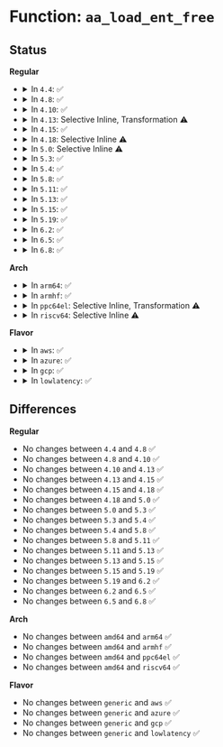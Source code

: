 # Function: <code>aa_load_ent_free</code>

## Status
<b>Regular</b>
<ul>
<li>
<details>
<summary>In <code>4.4</code>: ✅</summary>

```c
void aa_load_ent_free(struct aa_load_ent *ent);
```

**Collision:** Unique Global

**Inline:** No

**Transformation:** False

**Instances:**

```
In security/apparmor/policy_unpack.c (ffffffff81382770)
Location: security/apparmor/policy_unpack.c:805
Inline: False
Direct callers:
  - security/apparmor/policy.c:aa_replace_profiles
  - security/apparmor/policy.c:aa_replace_profiles
  - security/apparmor/policy_unpack.c:aa_unpack
```
**Symbols:**

```
ffffffff81382770-ffffffff813827fa: aa_load_ent_free (STB_GLOBAL)
```
</details>
</li>
<li>
<details>
<summary>In <code>4.8</code>: ✅</summary>

```c
void aa_load_ent_free(struct aa_load_ent *ent);
```

**Collision:** Unique Global

**Inline:** No

**Transformation:** False

**Instances:**

```
In security/apparmor/policy_unpack.c (ffffffff813bc910)
Location: security/apparmor/policy_unpack.c:884
Inline: False
Direct callers:
  - security/apparmor/policy.c:aa_replace_profiles
  - security/apparmor/policy.c:aa_replace_profiles
  - security/apparmor/policy_unpack.c:aa_unpack
```
**Symbols:**

```
ffffffff813bc910-ffffffff813bca2d: aa_load_ent_free (STB_GLOBAL)
```
</details>
</li>
<li>
<details>
<summary>In <code>4.10</code>: ✅</summary>

```c
void aa_load_ent_free(struct aa_load_ent *ent);
```

**Collision:** Unique Global

**Inline:** No

**Transformation:** False

**Instances:**

```
In security/apparmor/policy_unpack.c (ffffffff813d3d40)
Location: security/apparmor/policy_unpack.c:884
Inline: False
Direct callers:
  - security/apparmor/policy.c:aa_replace_profiles
  - security/apparmor/policy.c:aa_replace_profiles
  - security/apparmor/policy_unpack.c:aa_unpack
```
**Symbols:**

```
ffffffff813d3d40-ffffffff813d3e5d: aa_load_ent_free (STB_GLOBAL)
```
</details>
</li>
<li>
<details>
<summary>In <code>4.13</code>: Selective Inline, Transformation ⚠️</summary>

```c
void aa_load_ent_free(struct aa_load_ent *ent);
```

**Collision:** Unique Global

**Inline:** Selective

**Transformation:** True

**Instances:**

```
In security/apparmor/policy_unpack.c (ffffffff813e6f9a)
Location: security/apparmor/policy_unpack.c:969
Inline: True
Inline callers:
  - security/apparmor/policy_unpack.c:aa_unpack
Direct callers:
  - security/apparmor/policy.c:aa_replace_profiles
  - security/apparmor/policy.c:aa_replace_profiles
  - security/apparmor/policy_unpack.c:aa_unpack
```
**Symbols:**

```
ffffffff813e6820-ffffffff813e68a1: aa_load_ent_free.part.16 (STB_LOCAL)
ffffffff813e6c00-ffffffff813e6c17: aa_load_ent_free (STB_GLOBAL)
```
</details>
</li>
<li>
<details>
<summary>In <code>4.15</code>: ✅</summary>

```c
void aa_load_ent_free(struct aa_load_ent *ent);
```

**Collision:** Unique Global

**Inline:** No

**Transformation:** False

**Instances:**

```
In security/apparmor/policy_unpack.c (ffffffff8140dd80)
Location: security/apparmor/policy_unpack.c:969
Inline: False
Direct callers:
  - security/apparmor/policy.c:aa_replace_profiles
  - security/apparmor/policy.c:aa_replace_profiles
  - security/apparmor/policy_unpack.c:aa_unpack
```
**Symbols:**

```
ffffffff8140dd80-ffffffff8140de18: aa_load_ent_free (STB_GLOBAL)
```
</details>
</li>
<li>
<details>
<summary>In <code>4.18</code>: Selective Inline ⚠️</summary>

```c
void aa_load_ent_free(struct aa_load_ent *ent);
```

**Collision:** Unique Global

**Inline:** Selective

**Transformation:** False

**Instances:**

```
In security/apparmor/policy_unpack.c (ffffffff8143f9f0)
Location: security/apparmor/policy_unpack.c:1016
Inline: True
Direct callers:
  - security/apparmor/policy.c:aa_replace_profiles
  - security/apparmor/policy.c:aa_replace_profiles
  - security/apparmor/policy_unpack.c:aa_unpack
```
**Symbols:**

```
ffffffff8143f9f0-ffffffff8143fa9b: aa_load_ent_free (STB_GLOBAL)
```
</details>
</li>
<li>
<details>
<summary>In <code>5.0</code>: Selective Inline ⚠️</summary>

```c
void aa_load_ent_free(struct aa_load_ent *ent);
```

**Collision:** Unique Global

**Inline:** Selective

**Transformation:** False

**Instances:**

```
In security/apparmor/policy_unpack.c (ffffffff8145c8e0)
Location: security/apparmor/policy_unpack.c:984
Inline: True
Direct callers:
  - security/apparmor/policy.c:aa_replace_profiles
  - security/apparmor/policy.c:aa_replace_profiles
  - security/apparmor/policy_unpack.c:aa_unpack
```
**Symbols:**

```
ffffffff8145c8e0-ffffffff8145c98b: aa_load_ent_free (STB_GLOBAL)
```
</details>
</li>
<li>
<details>
<summary>In <code>5.3</code>: ✅</summary>

```c
void aa_load_ent_free(struct aa_load_ent *ent);
```

**Collision:** Unique Global

**Inline:** No

**Transformation:** False

**Instances:**

```
In security/apparmor/policy_unpack.c (ffffffff81489e80)
Location: security/apparmor/policy_unpack.c:1006
Inline: False
Direct callers:
  - security/apparmor/policy.c:aa_replace_profiles
  - security/apparmor/policy.c:aa_replace_profiles
  - security/apparmor/policy_unpack.c:aa_unpack
```
**Symbols:**

```
ffffffff81489e80-ffffffff81489f32: aa_load_ent_free (STB_GLOBAL)
```
</details>
</li>
<li>
<details>
<summary>In <code>5.4</code>: ✅</summary>

```c
void aa_load_ent_free(struct aa_load_ent *ent);
```

**Collision:** Unique Global

**Inline:** No

**Transformation:** False

**Instances:**

```
In security/apparmor/policy_unpack.c (ffffffff814a3d40)
Location: security/apparmor/policy_unpack.c:1010
Inline: False
Direct callers:
  - security/apparmor/policy.c:aa_replace_profiles
  - security/apparmor/policy.c:aa_replace_profiles
  - security/apparmor/policy_unpack.c:aa_unpack
```
**Symbols:**

```
ffffffff814a3d40-ffffffff814a3df2: aa_load_ent_free (STB_GLOBAL)
```
</details>
</li>
<li>
<details>
<summary>In <code>5.8</code>: ✅</summary>

```c
void aa_load_ent_free(struct aa_load_ent *ent);
```

**Collision:** Unique Global

**Inline:** No

**Transformation:** False

**Instances:**

```
In security/apparmor/policy_unpack.c (ffffffff814feba0)
Location: security/apparmor/policy_unpack.c:1083
Inline: False
Direct callers:
  - security/apparmor/policy.c:aa_replace_profiles
  - security/apparmor/policy.c:aa_replace_profiles
  - security/apparmor/policy_unpack.c:aa_unpack
```
**Symbols:**

```
ffffffff814feba0-ffffffff814feca1: aa_load_ent_free (STB_GLOBAL)
```
</details>
</li>
<li>
<details>
<summary>In <code>5.11</code>: ✅</summary>

```c
void aa_load_ent_free(struct aa_load_ent *ent);
```

**Collision:** Unique Global

**Inline:** No

**Transformation:** False

**Instances:**

```
In security/apparmor/policy_unpack.c (ffffffff8151be00)
Location: security/apparmor/policy_unpack.c:1083
Inline: False
Direct callers:
  - security/apparmor/policy.c:aa_replace_profiles
  - security/apparmor/policy.c:aa_replace_profiles
  - security/apparmor/policy_unpack.c:aa_unpack
```
**Symbols:**

```
ffffffff8151be00-ffffffff8151bf01: aa_load_ent_free (STB_GLOBAL)
```
</details>
</li>
<li>
<details>
<summary>In <code>5.13</code>: ✅</summary>

```c
void aa_load_ent_free(struct aa_load_ent *ent);
```

**Collision:** Unique Global

**Inline:** No

**Transformation:** False

**Instances:**

```
In security/apparmor/policy_unpack.c (ffffffff815224d0)
Location: security/apparmor/policy_unpack.c:1083
Inline: False
Direct callers:
  - security/apparmor/policy.c:aa_replace_profiles
  - security/apparmor/policy.c:aa_replace_profiles
  - security/apparmor/policy_unpack.c:aa_unpack
```
**Symbols:**

```
ffffffff815224d0-ffffffff815225d1: aa_load_ent_free (STB_GLOBAL)
```
</details>
</li>
<li>
<details>
<summary>In <code>5.15</code>: ✅</summary>

```c
void aa_load_ent_free(struct aa_load_ent *ent);
```

**Collision:** Unique Global

**Inline:** No

**Transformation:** False

**Instances:**

```
In security/apparmor/policy_unpack.c (ffffffff81580720)
Location: security/apparmor/policy_unpack.c:1083
Inline: False
Direct callers:
  - security/apparmor/policy.c:aa_replace_profiles
  - security/apparmor/policy.c:aa_replace_profiles
  - security/apparmor/policy_unpack.c:aa_unpack
```
**Symbols:**

```
ffffffff81580720-ffffffff81580821: aa_load_ent_free (STB_GLOBAL)
```
</details>
</li>
<li>
<details>
<summary>In <code>5.19</code>: ✅</summary>

```c
void aa_load_ent_free(struct aa_load_ent *ent);
```

**Collision:** Unique Global

**Inline:** No

**Transformation:** False

**Instances:**

```
In security/apparmor/policy_unpack.c (ffffffff8161f900)
Location: security/apparmor/policy_unpack.c:1300
Inline: False
Direct callers:
  - security/apparmor/policy.c:aa_replace_profiles
  - security/apparmor/policy.c:aa_replace_profiles
  - security/apparmor/policy_unpack.c:aa_unpack
```
**Symbols:**

```
ffffffff8161f900-ffffffff8161fa20: aa_load_ent_free (STB_GLOBAL)
```
</details>
</li>
<li>
<details>
<summary>In <code>6.2</code>: ✅</summary>

```c
void aa_load_ent_free(struct aa_load_ent *ent);
```

**Collision:** Unique Global

**Inline:** No

**Transformation:** False

**Instances:**

```
In security/apparmor/policy_unpack.c (ffffffff816d2d20)
Location: security/apparmor/policy_unpack.c:1291
Inline: False
Direct callers:
  - security/apparmor/policy.c:aa_replace_profiles
  - security/apparmor/policy.c:aa_replace_profiles
  - security/apparmor/policy_unpack.c:aa_unpack
```
**Symbols:**

```
ffffffff816d2d20-ffffffff816d2e40: aa_load_ent_free (STB_GLOBAL)
```
</details>
</li>
<li>
<details>
<summary>In <code>6.5</code>: ✅</summary>

```c
void aa_load_ent_free(struct aa_load_ent *ent);
```

**Collision:** Unique Global

**Inline:** No

**Transformation:** False

**Instances:**

```
In security/apparmor/policy_unpack.c (ffffffff8170bd20)
Location: security/apparmor/policy_unpack.c:1320
Inline: False
Direct callers:
  - security/apparmor/policy.c:aa_replace_profiles
  - security/apparmor/policy.c:aa_replace_profiles
  - security/apparmor/policy_unpack.c:aa_unpack
```
**Symbols:**

```
ffffffff8170bd20-ffffffff8170be40: aa_load_ent_free (STB_GLOBAL)
```
</details>
</li>
<li>
<details>
<summary>In <code>6.8</code>: ✅</summary>

```c
void aa_load_ent_free(struct aa_load_ent *ent);
```

**Collision:** Unique Global

**Inline:** No

**Transformation:** False

**Instances:**

```
In security/apparmor/policy_unpack.c (ffffffff81749a00)
Location: security/apparmor/policy_unpack.c:1354
Inline: False
Direct callers:
  - security/apparmor/policy.c:aa_replace_profiles
  - security/apparmor/policy.c:aa_replace_profiles
  - security/apparmor/policy_unpack.c:aa_unpack
```
**Symbols:**

```
ffffffff81749a00-ffffffff81749b20: aa_load_ent_free (STB_GLOBAL)
```
</details>
</li>
</ul>
<b>Arch</b>
<ul>
<li>
<details>
<summary>In <code>arm64</code>: ✅</summary>

```c
void aa_load_ent_free(struct aa_load_ent *ent);
```

**Collision:** Unique Global

**Inline:** No

**Transformation:** False

**Instances:**

```
In security/apparmor/policy_unpack.c (ffff800010599ab0)
Location: security/apparmor/policy_unpack.c:1010
Inline: False
Direct callers:
  - security/apparmor/policy.c:aa_replace_profiles
  - security/apparmor/policy.c:aa_replace_profiles
  - security/apparmor/policy_unpack.c:aa_unpack
```
**Symbols:**

```
ffff800010599ab0-ffff800010599b70: aa_load_ent_free (STB_GLOBAL)
```
</details>
</li>
<li>
<details>
<summary>In <code>armhf</code>: ✅</summary>

```c
void aa_load_ent_free(struct aa_load_ent *ent);
```

**Collision:** Unique Global

**Inline:** No

**Transformation:** False

**Instances:**

```
In security/apparmor/policy_unpack.c (c074ac20)
Location: security/apparmor/policy_unpack.c:1010
Inline: False
Direct callers:
  - security/apparmor/policy.c:aa_replace_profiles
  - security/apparmor/policy.c:aa_replace_profiles
  - security/apparmor/policy_unpack.c:aa_unpack
```
**Symbols:**

```
c074ac20-c074acec: aa_load_ent_free (STB_GLOBAL)
```
</details>
</li>
<li>
<details>
<summary>In <code>ppc64el</code>: Selective Inline, Transformation ⚠️</summary>

```c
void aa_load_ent_free(struct aa_load_ent *ent);
```

**Collision:** Unique Global

**Inline:** Selective

**Transformation:** True

**Instances:**

```
In security/apparmor/policy_unpack.c (c00000000071111c)
Location: security/apparmor/policy_unpack.c:1010
Inline: True
Inline callers:
  - security/apparmor/policy_unpack.c:aa_unpack
Direct callers:
  - security/apparmor/policy.c:aa_replace_profiles
  - security/apparmor/policy.c:aa_replace_profiles
  - security/apparmor/policy_unpack.c:aa_unpack
```
**Symbols:**

```
c00000000070f390-c00000000070f4dc: aa_load_ent_free.part.0 (STB_LOCAL)
c000000000710db0-c000000000710dcc: aa_load_ent_free (STB_GLOBAL)
```
</details>
</li>
<li>
<details>
<summary>In <code>riscv64</code>: Selective Inline ⚠️</summary>

```c
void aa_load_ent_free(struct aa_load_ent *ent);
```

**Collision:** Unique Global

**Inline:** Selective

**Transformation:** False

**Instances:**

```
In security/apparmor/policy_unpack.c (ffffffe0003e61a2)
Location: security/apparmor/policy_unpack.c:1010
Inline: True
Direct callers:
  - security/apparmor/policy.c:aa_replace_profiles
  - security/apparmor/policy.c:aa_replace_profiles
  - security/apparmor/policy_unpack.c:aa_unpack
```
**Symbols:**

```
ffffffe0003e61a2-ffffffe0003e6240: aa_load_ent_free (STB_GLOBAL)
```
</details>
</li>
</ul>
<b>Flavor</b>
<ul>
<li>
<details>
<summary>In <code>aws</code>: ✅</summary>

```c
void aa_load_ent_free(struct aa_load_ent *ent);
```

**Collision:** Unique Global

**Inline:** No

**Transformation:** False

**Instances:**

```
In security/apparmor/policy_unpack.c (ffffffff8149c320)
Location: security/apparmor/policy_unpack.c:1010
Inline: False
Direct callers:
  - security/apparmor/policy.c:aa_replace_profiles
  - security/apparmor/policy.c:aa_replace_profiles
  - security/apparmor/policy_unpack.c:aa_unpack
```
**Symbols:**

```
ffffffff8149c320-ffffffff8149c3d2: aa_load_ent_free (STB_GLOBAL)
```
</details>
</li>
<li>
<details>
<summary>In <code>azure</code>: ✅</summary>

```c
void aa_load_ent_free(struct aa_load_ent *ent);
```

**Collision:** Unique Global

**Inline:** No

**Transformation:** False

**Instances:**

```
In security/apparmor/policy_unpack.c (ffffffff8148cd40)
Location: security/apparmor/policy_unpack.c:1010
Inline: False
Direct callers:
  - security/apparmor/policy.c:aa_replace_profiles
  - security/apparmor/policy.c:aa_replace_profiles
  - security/apparmor/policy_unpack.c:aa_unpack
```
**Symbols:**

```
ffffffff8148cd40-ffffffff8148cdf2: aa_load_ent_free (STB_GLOBAL)
```
</details>
</li>
<li>
<details>
<summary>In <code>gcp</code>: ✅</summary>

```c
void aa_load_ent_free(struct aa_load_ent *ent);
```

**Collision:** Unique Global

**Inline:** No

**Transformation:** False

**Instances:**

```
In security/apparmor/policy_unpack.c (ffffffff814983c0)
Location: security/apparmor/policy_unpack.c:1010
Inline: False
Direct callers:
  - security/apparmor/policy.c:aa_replace_profiles
  - security/apparmor/policy.c:aa_replace_profiles
  - security/apparmor/policy_unpack.c:aa_unpack
```
**Symbols:**

```
ffffffff814983c0-ffffffff81498472: aa_load_ent_free (STB_GLOBAL)
```
</details>
</li>
<li>
<details>
<summary>In <code>lowlatency</code>: ✅</summary>

```c
void aa_load_ent_free(struct aa_load_ent *ent);
```

**Collision:** Unique Global

**Inline:** No

**Transformation:** False

**Instances:**

```
In security/apparmor/policy_unpack.c (ffffffff814b0510)
Location: security/apparmor/policy_unpack.c:1010
Inline: False
Direct callers:
  - security/apparmor/policy.c:aa_replace_profiles
  - security/apparmor/policy.c:aa_replace_profiles
  - security/apparmor/policy_unpack.c:aa_unpack
```
**Symbols:**

```
ffffffff814b0510-ffffffff814b05c2: aa_load_ent_free (STB_GLOBAL)
```
</details>
</li>
</ul>

## Differences
<b>Regular</b>
<ul>
<li>
No changes between <code>4.4</code> and <code>4.8</code> ✅
</li>
<li>
No changes between <code>4.8</code> and <code>4.10</code> ✅
</li>
<li>
No changes between <code>4.10</code> and <code>4.13</code> ✅
</li>
<li>
No changes between <code>4.13</code> and <code>4.15</code> ✅
</li>
<li>
No changes between <code>4.15</code> and <code>4.18</code> ✅
</li>
<li>
No changes between <code>4.18</code> and <code>5.0</code> ✅
</li>
<li>
No changes between <code>5.0</code> and <code>5.3</code> ✅
</li>
<li>
No changes between <code>5.3</code> and <code>5.4</code> ✅
</li>
<li>
No changes between <code>5.4</code> and <code>5.8</code> ✅
</li>
<li>
No changes between <code>5.8</code> and <code>5.11</code> ✅
</li>
<li>
No changes between <code>5.11</code> and <code>5.13</code> ✅
</li>
<li>
No changes between <code>5.13</code> and <code>5.15</code> ✅
</li>
<li>
No changes between <code>5.15</code> and <code>5.19</code> ✅
</li>
<li>
No changes between <code>5.19</code> and <code>6.2</code> ✅
</li>
<li>
No changes between <code>6.2</code> and <code>6.5</code> ✅
</li>
<li>
No changes between <code>6.5</code> and <code>6.8</code> ✅
</li>
</ul>
<b>Arch</b>
<ul>
<li>
No changes between <code>amd64</code> and <code>arm64</code> ✅
</li>
<li>
No changes between <code>amd64</code> and <code>armhf</code> ✅
</li>
<li>
No changes between <code>amd64</code> and <code>ppc64el</code> ✅
</li>
<li>
No changes between <code>amd64</code> and <code>riscv64</code> ✅
</li>
</ul>
<b>Flavor</b>
<ul>
<li>
No changes between <code>generic</code> and <code>aws</code> ✅
</li>
<li>
No changes between <code>generic</code> and <code>azure</code> ✅
</li>
<li>
No changes between <code>generic</code> and <code>gcp</code> ✅
</li>
<li>
No changes between <code>generic</code> and <code>lowlatency</code> ✅
</li>
</ul>
